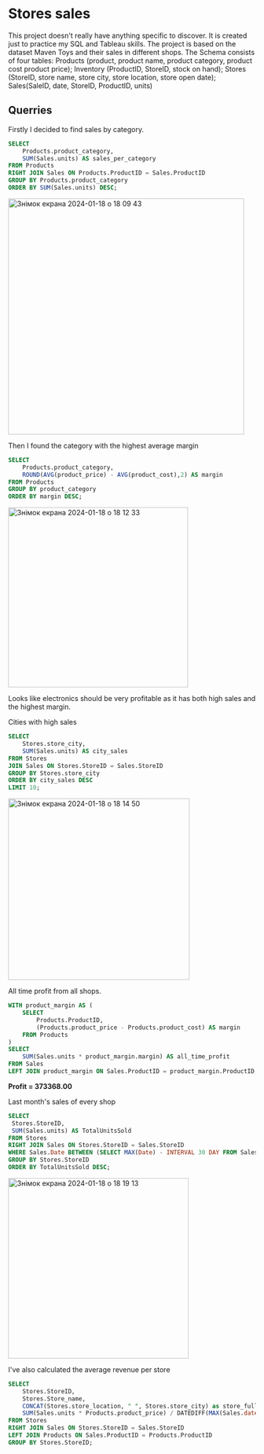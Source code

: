# Stores sales
This project doesn't really have anything specific to discover. It is created just to practice my SQL and Tableau skills. The project is based on the dataset Maven Toys and their sales in different shops. The Schema consists of four tables: Products (product, product name, product category, product cost product price); Inventory (ProductID, StoreID, stock on hand); Stores (StoreID, store name, store city, store location, store open date); Sales(SaleID, date, StoreID, ProductID, units)

## Querries

Firstly I decided to find sales by category. 

```SQL
SELECT
    Products.product_category,
    SUM(Sales.units) AS sales_per_category
FROM Products
RIGHT JOIN Sales ON Products.ProductID = Sales.ProductID
GROUP BY Products.product_category
ORDER BY SUM(Sales.units) DESC;
```

<img width="480" alt="Знімок екрана 2024-01-18 о 18 09 43" src="https://github.com/OlehKutnyi/CV/assets/150731232/681007fe-f929-4f51-b218-7b87f4063eee">

Then I found the category with the highest average margin

```SQL
SELECT
    Products.product_category,
    ROUND(AVG(product_price) - AVG(product_cost),2) AS margin
FROM Products
GROUP BY product_category
ORDER BY margin DESC;
```
<img width="366" alt="Знімок екрана 2024-01-18 о 18 12 33" src="https://github.com/OlehKutnyi/CV/assets/150731232/5a97bf9c-62d2-46e8-b954-5e162db386ac">

Looks like electronics should be very profitable as it has both high sales and the highest margin.

Cities with high sales

```SQL
SELECT
    Stores.store_city,
    SUM(Sales.units) AS city_sales
FROM Stores
JOIN Sales ON Stores.StoreID = Sales.StoreID
GROUP BY Stores.store_city
ORDER BY city_sales DESC
LIMIT 10;
```

<img width="369" alt="Знімок екрана 2024-01-18 о 18 14 50" src="https://github.com/OlehKutnyi/CV/assets/150731232/a6f1df42-f835-4f50-8de6-ea99f106fd17">

All time profit from all shops. 
```SQL
WITH product_margin AS (
    SELECT
        Products.ProductID,
        (Products.product_price - Products.product_cost) AS margin
    FROM Products
)
SELECT
    SUM(Sales.units * product_margin.margin) AS all_time_profit
FROM Sales
LEFT JOIN product_margin ON Sales.ProductID = product_margin.ProductID;
```
**Profit = 373368.00**

Last month's sales of every shop
```SQL
SELECT
 Stores.StoreID,
 SUM(Sales.units) AS TotalUnitsSold
FROM Stores
RIGHT JOIN Sales ON Stores.StoreID = Sales.StoreID
WHERE Sales.Date BETWEEN (SELECT MAX(Date) - INTERVAL 30 DAY FROM Sales) AND (SELECT MAX(Date) FROM Sales)
GROUP BY Stores.StoreID
ORDER BY TotalUnitsSold DESC;
```
<img width="367" alt="Знімок екрана 2024-01-18 о 18 19 13" src="https://github.com/OlehKutnyi/CV/assets/150731232/c43451d7-780d-47b3-b4ed-40cd33a35276">

I've also calculated the average revenue per store

```SQL
SELECT
    Stores.StoreID,
    Stores.Store_name,
    CONCAT(Stores.store_location, " ", Stores.store_city) as store_full_location,
    SUM(Sales.units * Products.product_price) / DATEDIFF(MAX(Sales.date), MIN(Sales.date)) * 30 as average_revenue_per_month
FROM Stores
RIGHT JOIN Sales ON Stores.StoreID = Sales.StoreID
LEFT JOIN Products ON Sales.ProductID = Products.ProductID
GROUP BY Stores.StoreID;
```
